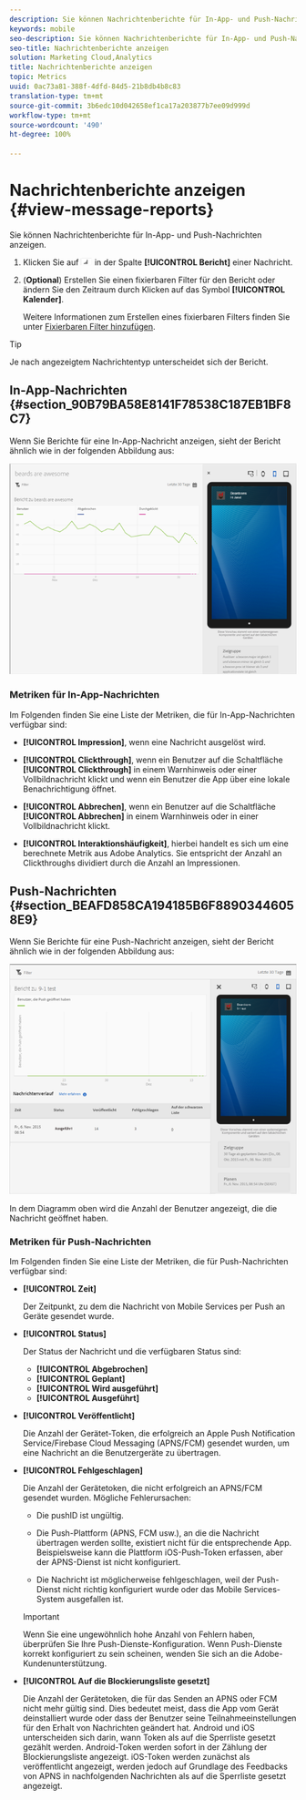```yaml
---
description: Sie können Nachrichtenberichte für In-App- und Push-Nachrichten anzeigen.
keywords: mobile
seo-description: Sie können Nachrichtenberichte für In-App- und Push-Nachrichten anzeigen.
seo-title: Nachrichtenberichte anzeigen
solution: Marketing Cloud,Analytics
title: Nachrichtenberichte anzeigen
topic: Metrics
uuid: 0ac73a81-388f-4dfd-84d5-21b8db4b8c83
translation-type: tm+mt
source-git-commit: 3b6edc10d042658ef1ca17a203877b7ee09d999d
workflow-type: tm+mt
source-wordcount: '490'
ht-degree: 100%

---
```



# Nachrichtenberichte anzeigen {#view-message-reports}

Sie können Nachrichtenberichte für In-App- und Push-Nachrichten anzeigen.

1. Klicken Sie auf ![Berichtssymbol](assets/icon_report.png) in der Spalte **[!UICONTROL Bericht]** einer Nachricht.
1. (**Optional**) Erstellen Sie einen fixierbaren Filter für den Bericht oder ändern Sie den Zeitraum durch Klicken auf das Symbol **[!UICONTROL Kalender]**.

   Weitere Informationen zum Erstellen eines fixierbaren Filters finden Sie unter [Fixierbaren Filter hinzufügen](/help/using/usage/reports-customize/t-sticky-filter.md).

>[!TIP]
>
>Je nach angezeigtem Nachrichtentyp unterscheidet sich der Bericht.

## In-App-Nachrichten {#section_90B79BA58E8141F78538C187EB1BF8C7}

Wenn Sie Berichte für eine In-App-Nachricht anzeigen, sieht der Bericht ähnlich wie in der folgenden Abbildung aus:

![Berichtsnachricht](assets/report_message.png)

### Metriken für In-App-Nachrichten

Im Folgenden finden Sie eine Liste der Metriken, die für In-App-Nachrichten verfügbar sind:

* **[!UICONTROL Impression]**, wenn eine Nachricht ausgelöst wird.

* **[!UICONTROL Clickthrough]**, wenn ein Benutzer auf die Schaltfläche **[!UICONTROL Clickthrough]** in einem Warnhinweis oder einer Vollbildnachricht klickt und wenn ein Benutzer die App über eine lokale Benachrichtigung öffnet.

* **[!UICONTROL Abbrechen]**, wenn ein Benutzer auf die Schaltfläche **[!UICONTROL Abbrechen]** in einem Warnhinweis oder in einer Vollbildnachricht klickt.

* **[!UICONTROL Interaktionshäufigkeit]**, hierbei handelt es sich um eine berechnete Metrik aus Adobe Analytics. Sie entspricht der Anzahl an Clickthroughs dividiert durch die Anzahl an Impressionen.

## Push-Nachrichten {#section_BEAFD858CA194185B6F88903446058E9}

Wenn Sie Berichte für eine Push-Nachricht anzeigen, sieht der Bericht ähnlich wie in der folgenden Abbildung aus:

![Push-Nachricht](assets/report_message_push.png)

In dem Diagramm oben wird die Anzahl der Benutzer angezeigt, die die Nachricht geöffnet haben.

### Metriken für Push-Nachrichten

Im Folgenden finden Sie eine Liste der Metriken, die für Push-Nachrichten verfügbar sind:

* **[!UICONTROL Zeit]**

   Der Zeitpunkt, zu dem die Nachricht von Mobile Services per Push an Geräte gesendet wurde.

* **[!UICONTROL Status]**

   Der Status der Nachricht und die verfügbaren Status sind:

   * **[!UICONTROL Abgebrochen]**
   * **[!UICONTROL Geplant]**
   * **[!UICONTROL Wird ausgeführt]**
   * **[!UICONTROL Ausgeführt]**

* **[!UICONTROL Veröffentlicht]**

   Die Anzahl der Gerätet-Token, die erfolgreich an Apple Push Notification Service/Firebase Cloud Messaging (APNS/FCM) gesendet wurden, um eine Nachricht an die Benutzergeräte zu übertragen.

* **[!UICONTROL Fehlgeschlagen]**

   Die Anzahl der Gerätetoken, die nicht erfolgreich an APNS/FCM gesendet wurden. Mögliche Fehlerursachen:

   * Die pushID ist ungültig.

   * Die Push-Plattform (APNS, FCM usw.), an die die Nachricht übertragen werden sollte, existiert nicht für die entsprechende App. Beispielsweise kann die Plattform iOS-Push-Token erfassen, aber der APNS-Dienst ist nicht konfiguriert.

   * Die Nachricht ist möglicherweise fehlgeschlagen, weil der Push-Dienst nicht richtig konfiguriert wurde oder das Mobile Services-System ausgefallen ist.
   >[!IMPORTANT]
   >
   >Wenn Sie eine ungewöhnlich hohe Anzahl von Fehlern haben, überprüfen Sie Ihre Push-Dienste-Konfiguration. Wenn Push-Dienste korrekt konfiguriert zu sein scheinen, wenden Sie sich an die Adobe-Kundenunterstützung.

* **[!UICONTROL Auf die Blockierungsliste gesetzt]**

   Die Anzahl der Gerätetoken, die für das Senden an APNS oder FCM nicht mehr gültig sind. Dies bedeutet meist, dass die App vom Gerät deinstalliert wurde oder dass der Benutzer seine Teilnahmeeinstellungen für den Erhalt von Nachrichten geändert hat. Android und iOS unterscheiden sich darin, wann Token als auf die Sperrliste gesetzt gezählt werden. Android-Token werden sofort in der Zählung der Blockierungsliste angezeigt. iOS-Token werden zunächst als veröffentlicht angezeigt, werden jedoch auf Grundlage des Feedbacks von APNS in nachfolgenden Nachrichten als auf die Sperrliste gesetzt angezeigt.

